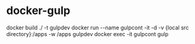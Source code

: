 # docker-gulp

docker build ./ -t gulpdev
docker run --name gulpcont -it -d -v {local src directory}:/apps -w /apps gulpdev
docker exec -it gulpcont gulp

